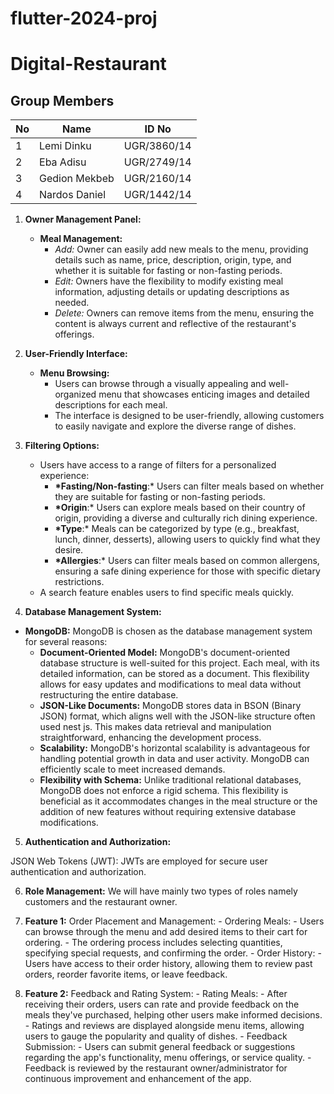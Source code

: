 # flutter-2024-proj

# Digital-Restaurant

## Group Members

| No  | Name          | ID No       |
| --- | ------------- | ----------- |
| 1   | Lemi Dinku    | UGR/3860/14 |
| 2   | Eba Adisu     | UGR/2749/14 |
| 3   | Gedion Mekbeb | UGR/2160/14 |
| 4   | Nardos Daniel | UGR/1442/14 |

1. **Owner Management Panel:**
    - **Meal Management:**
        - _Add:_ Owner can easily add new meals to the menu, providing details such as name, price, description, origin, type, and whether it is suitable for fasting or non-fasting periods.
        - _Edit:_ Owners have the flexibility to modify existing meal information, adjusting details or updating descriptions as needed.
        - _Delete:_ Owners can remove items from the menu, ensuring the content is always current and reflective of the restaurant's offerings.
2. **User-Friendly Interface:**
    - **Menu Browsing:**
        - Users can browse through a visually appealing and well-organized menu that showcases enticing images and detailed descriptions for each meal.
        - The interface is designed to be user-friendly, allowing customers to easily navigate and explore the diverse range of dishes.
3. **Filtering Options:**

    - Users have access to a range of filters for a personalized experience:
        - **\*Fasting/Non-fasting**:\* Users can filter meals based on whether they are suitable for fasting or non-fasting periods.
        - **\*Origin**:\* Users can explore meals based on their country of origin, providing a diverse and culturally rich dining experience.
        - **\*Type**:\* Meals can be categorized by type (e.g., breakfast, lunch, dinner, desserts), allowing users to quickly find what they desire.
        - **\*Allergies**:\* Users can filter meals based on common allergens, ensuring a safe dining experience for those with specific dietary restrictions.
    - A search feature enables users to find specific meals quickly.

4. **Database Management System:**

-   **MongoDB:** MongoDB is chosen as the database management system for several reasons:
    -   **Document-Oriented Model:** MongoDB's document-oriented database structure is well-suited for this project. Each meal, with its detailed information, can be stored as a document. This flexibility allows for easy updates and modifications to meal data without restructuring the entire database.
    -   **JSON-Like Documents:** MongoDB stores data in BSON (Binary JSON) format, which aligns well with the JSON-like structure often used nest js. This makes data retrieval and manipulation straightforward, enhancing the development process.
    -   **Scalability:** MongoDB's horizontal scalability is advantageous for handling potential growth in data and user activity. MongoDB can efficiently scale to meet increased demands.
    -   **Flexibility with Schema:** Unlike traditional relational databases, MongoDB does not enforce a rigid schema. This flexibility is beneficial as it accommodates changes in the meal structure or the addition of new features without requiring extensive database modifications.

5. **Authentication and Authorization:**

JSON Web Tokens (JWT): JWTs are employed for secure user authentication and authorization.

6. **Role Management:**
   We will have mainly two types of roles namely customers and the restaurant owner.

7. **Feature 1:**
   Order Placement and Management: - Ordering Meals: - Users can browse through the menu and add desired items to their cart for ordering. - The ordering process includes selecting quantities, specifying special requests, and confirming the order. - Order History: - Users have access to their order history, allowing them to review past orders, reorder favorite items, or leave feedback.

8. **Feature 2:**
   Feedback and Rating System: - Rating Meals: - After receiving their orders, users can rate and provide feedback on the meals they've purchased, helping other users make informed decisions. - Ratings and reviews are displayed alongside menu items, allowing users to gauge the popularity and quality of dishes. - Feedback Submission: - Users can submit general feedback or suggestions regarding the app's functionality, menu offerings, or service quality. - Feedback is reviewed by the restaurant owner/administrator for continuous improvement and enhancement of the app.
